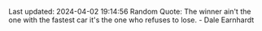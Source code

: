 Last updated: 2024-04-02 19:14:56
Random Quote: The winner ain't the one with the fastest car it's the one who refuses to lose. - Dale Earnhardt